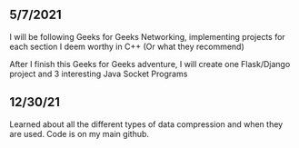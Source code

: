 ## 5/7/2021

I will be following Geeks for Geeks Networking, implementing projects for each section I deem worthy in C++ (Or what they recommend)

After I finish this Geeks for Geeks adventure, I will create one Flask/Django project and 3 interesting Java Socket Programs

## 12/30/21

Learned about all the different types of data compression and when they are used. Code is on my main github.

